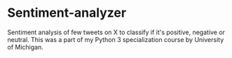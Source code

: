 # Sentiment-analyzer
Sentiment analysis of few tweets on X to classify if it's positive, negative or neutral.
This was a part of my Python 3 specialization course by University of Michigan.

